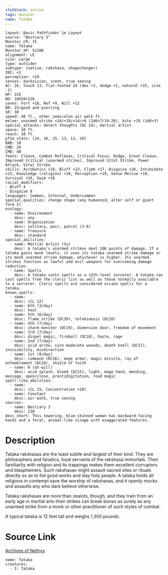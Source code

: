 ```yaml
---
statblock: inline
tags: monster
name: Tataka
---
```

```statblock
layout: Basic Pathfinder 1e Layout
source: "Bestiary 3"
Monster_CR: 15
name: Tataka
Monster_XP: 51200
alignment: LE
size: Large
type: outsider
subtype: (native, rakshasa, shapechanger)
INI: +3
perception: +19
senses: darkvision, scent, true seeing
AC: 28, touch 13, flat-footed 24 (dex +3, dodge +1, natural +15, size -1)
HP: 225
HD: 18d10+126
saves: Fort +18, Ref +9, Will +12
DR: 15/good and piercing
SR: 30
speed: 40 ft., other_semicolon air walk ft.
melee: unarmed strike +24/+19/+14/+9 (2d6+7/19-20), bite +19 (1d8+3)
special_attacks: detect thoughts (DC 24), martial artist
space: 10 ft.
reach: 10 ft.
pf1e_stats: [24, 16, 25, 13, 13, 20]
BAB: 18
CMB: 26
CMD: 40
feats: Cleave, Combat Reflexes, Critical Focus, Dodge, Great Cleave, Improved Critical (unarmed strike), Improved Vital Strike, Power Attack, Vital Strike
skills: Acrobatics +18, Bluff +23, Climb +17, Disguise +26, Intimidate +23, Knowledge (religion) +10, Perception +19, Sense Motive +19, Survival +16, Swim +18
racial_modifiers:
- Bluff 4
- Disguise 8
languages: Common, Infernal, Undercommon
special_qualities: change shape (any humanoid; alter self or giant form I)
ecology:
  - name: Environment
    desc: any
  - name: Organisation
    desc: solitary, pair, patrol (3-6)
  - name: Treasure
    desc: standard
special_abilities:
  - name: Martial Artist (Su)
    desc: A tataka’s unarmed strikes deal 2d6 points of damage. If a tataka gains monk levels, it uses its tataka unarmed strike damage or its monk unarmed strike damage, whichever is higher. Its unarmed strikes function as lawful and evil weapons for overcoming damage reduction.
  - name: Spells
    desc: A tataka casts spells as a 12th-level sorcerer. A tataka can cast spells from the cleric list as well as those normally available to a sorcerer. Cleric spells are considered arcane spells for a tataka.
known_spells:
  - name:
    desc: (CL 12)
  - name: 6th (3/day)
    desc: heal
  - name: 5th (6/day)
    desc: flame strike (DC20), telekinesis (DC20)
  - name: 4th (7/day)
    desc: charm monster (DC19), dimension door, freedom of movement
  - name: 3rd (7/day)
    desc: dispel magic, fireball (DC18), haste, rage
  - name: 2nd (7/day)
    desc: acid arrow, cure moderate wounds, death knell (DC17), invisibility, misdirection
  - name: 1st (8/day)
    desc: command (DC16), mage armor, magic missile, ray of enfeeblement (DC16), shield of faith
  - name: 0 (at-will)
    desc: acid splash, bleed (DC15), light, mage hand, mending, message, open/close, prestidigitation, read magic
spell-like_abilities:
  - name:
    desc: (CL 15; Concentration +20)
  - name: Constant
    desc: air walk, true seeing
sources:
  - name: Bestiary 3
    desc: 230
desc_short: This towering, blue-skinned woman has backward-facing hands and a feral, animal-like visage with exaggerated features.
```
# Description
Tataka rakshasas are the least subtle and largest of their kind. They are philosophers and fanatics, loyal servants of the rakshasa immortals. Their familiarity with religion and its trappings makes them excellent corruptors and blasphemers. Such rakshasas might assault sacred sites or rituals directly so as to foil good works and slay holy people. A tataka holds all religions in contempt save the worship of rakshasas, and it openly mocks and assaults any who dare believe otherwise.

Tataka rakshasas are more than zealots, though, and they train from an early age in martial arts-their strikes can break bones as surely as any unarmed strike from a monk or other practitioner of such styles of combat.

A typical tataka is 12 feet tall and weighs 1,300 pounds.
# Source Link
[Archives of Nethys](https://aonprd.com/MonsterDisplay.aspx?ItemName=Tataka)
```encounter-table
name: Tataka
creatures:
  - 1: Tataka
```
